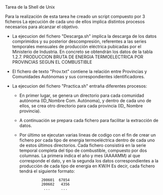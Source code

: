 Tarea de la Shell de Unix

Para la realización de esta tarea he creado un script compuesto por 3 ficheros
La ejecución de cada uno de ellos implica distintos procesos necesarios para alcanzar
el objetivo.

- La ejecucion del fichero "Descarga.sh" implica la descarga de los datos comprimidos
  y su posterior descompresión, referentes a las series temporales mensuales de producción
  eléctrica pubicadas por el Ministerio de Industria. En concreto se obtendrán los datos 
  de la tabla 1.2.7. PRODUCCION BRUTA DE ENERGIA TERMOELECTRICA POR PROVINCIAS SEGUN EL COMBUSTIBLE

- El fichero de texto "Prov.txt" contiene la relación entre Provincias y Comunidades 
  Autónomas y sus correspondientes identificadores.

- La ejecucion del fichero "Practica.sh" entraña diferentes procesos:

	- En primer lugar, se genera un directorio para cada comunidad autónoma
	 (ID_Nombre Com. Autónoma), y dentro de cada uno de ellos, se crea otro directorio
	 para cada provincia (ID_ Nombre provincia).
	 
	- A continuación se prepara cada fichero para facilitar la extracción de datos.	  
	
	- Por último se ejecutan varias lineas de codigo con el fin de crear un fichero
	  por cada tipo de energia termoeléctrica dentro de cada uno de estos últimos directorios.
	  Cada fichero consistirá en la serie temporal completa del tipo de combustible, compuesto
	  por dos columnas.	La primera indica el año y mes (AAAAMM) al que corresponde el dato, y en la 
	  segunda los datos correspondientes a la producción de cada tipo de energia en KW/H
	  Es decir, cada fichero tendrá el siguiente formato:
	  
	     
					200601  67854
					200602   4356
					 ...     ...
